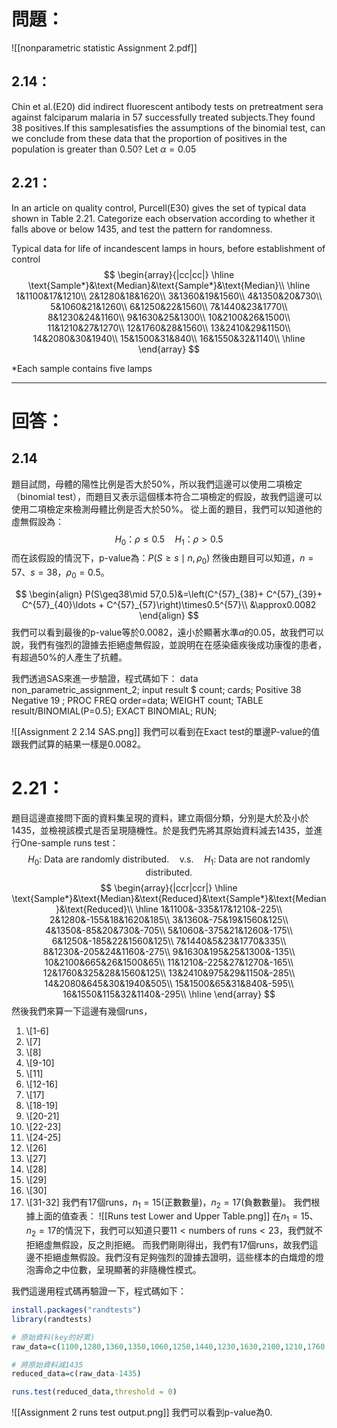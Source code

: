 # 問題：
![[nonparametric statistic Assignment 2.pdf]]
## 2.14：
Chin et al.(E20) did indirect fluorescent antibody tests on pretreatment sera against falciparum malaria in 57 successfully treated subjects.They found 38 positives.If this samplesatisfies the assumptions of the binomial test, can we conclude from these data that the proportion of positives in the population is greater than 0.50? Let $\alpha=0.05$ 
## 2.21：
In an article on quality control, Purcell(E30) gives the set of typical data shown in Table 2.21. Categorize each observation according to whether it falls above or below 1435, and test the pattern for randomness.

Typical data for life of incandescent lamps in hours, before establishment of control
$$
\begin{array}{|cc|cc|}
\hline
\text{Sample*}&\text{Median}&\text{Sample*}&\text{Median}\\
 \hline
1&1100&17&1210\\
2&1280&18&1620\\
3&1360&19&1560\\
4&1350&20&730\\
5&1060&21&1260\\
6&1250&22&1560\\
7&1440&23&1770\\
8&1230&24&1160\\
9&1630&25&1300\\
10&2100&26&1500\\
11&1210&27&1270\\
12&1760&28&1560\\
13&2410&29&1150\\
14&2080&30&1940\\
15&1500&31&840\\
16&1550&32&1140\\
\hline
\end{array}
$$

\*Each sample contains five lamps

 - - -
# 回答：
## 2.14
題目試問，母體的陽性比例是否大於50%，所以我們這邊可以使用二項檢定（binomial test），而題目又表示這個樣本符合二項檢定的假設，故我們這邊可以使用二項檢定來檢測母體比例是否大於50%。
從上面的題目，我們可以知道他的虛無假設為：
$$
H_0：\rho\leq0.5\quad H_1：\rho>0.5
$$
而在該假設的情況下，p-value為：$P(S\geq s\mid n,\rho_0)$
然後由題目可以知道，$n=57$、$s=38$，$\rho_0=0.5$。

$$
\begin{align}
P(S\geq38\mid 57,0.5)&=\left(C^{57}_{38}+ C^{57}_{39}+ C^{57}_{40}\ldots + C^{57}_{57}\right)\times0.5^{57}\\
&\approx0.0082
\end{align}
$$
我們可以看到最後的p-value等於0.0082，遠小於顯著水準$\alpha$的0.05，故我們可以說，我們有強烈的證據去拒絕虛無假設，並說明在在感染瘧疾後成功康復的患者，有超過50%的人產生了抗體。

我們透過SAS來進一步驗證，程式碼如下：
data non_parametric_assignment_2;
input result $ count;
cards;
Positive 38
Negative 19
;
PROC FREQ order=data;
WEIGHT count;
TABLE result/BINOMIAL(P=0.5);
EXACT BINOMIAL;
RUN;

![[Assignment 2 2.14 SAS.png]]
我們可以看到在Exact test的單邊P-value的值跟我們試算的結果一樣是0.0082。

# 2.21：
題目這邊直接問下面的資料集呈現的資料，建立兩個分類，分別是大於及小於1435，並檢視該模式是否呈現隨機性。於是我們先將其原始資料減去1435，並進行One-sample runs test：
$$H_0\text{: Data are randomly distributed.}\quad\text{v.s.}\quad
H_1\text{: Data are not randomly distributed.}
$$
$$
\begin{array}{|ccr|ccr|}
\hline
\text{Sample*}&\text{Median}&\text{Reduced}&\text{Sample*}&\text{Median}&\text{Reduced}\\
 \hline
1&1100&-335&17&1210&-225\\
2&1280&-155&18&1620&185\\
3&1360&-75&19&1560&125\\
4&1350&-85&20&730&-705\\
5&1060&-375&21&1260&-175\\
6&1250&-185&22&1560&125\\
7&1440&5&23&1770&335\\
8&1230&-205&24&1160&-275\\
9&1630&195&25&1300&-135\\
10&2100&665&26&1500&65\\
11&1210&-225&27&1270&-165\\
12&1760&325&28&1560&125\\
13&2410&975&29&1150&-285\\
14&2080&645&30&1940&505\\
15&1500&65&31&840&-595\\
16&1550&115&32&1140&-295\\
\hline
\end{array}
$$
然後我們來算一下這邊有幾個runs，
1. \\[1-6\]
2. \\[7\]
3. \\[8\]
4. \\[9-10\]
5. \\[11\]
6. \\[12-16\]
7. \\[17\]
8. \\[18-19\]
9. \\[20-21\]
10. \\[22-23\]
11. \\[24-25\]
12. \\[26\]
13. \\[27\]
14. \\[28\]
15. \\[29\]
16. \\[30\]
17. \\[31-32\]
我們有17個runs，$n_1=15$(正數數量)，$n_2=17$(負數數量)。
我們根據上面的值查表：
![[Runs test Lower and Upper Table.png]]
在$n_1=15$、$n_2=17$的情況下，我們可以知道只要$11<\text{numbers of runs}<23$，我們就不拒絕虛無假設，反之則拒絕。
而我們剛剛得出，我們有17個runs，故我們這邊不拒絕虛無假設。我們沒有足夠強烈的證據去證明，這些樣本的白熾燈的燈泡壽命之中位數，呈現顯著的非隨機性模式。

我們這邊用程式碼再驗證一下，程式碼如下：
``` R
install.packages("randtests")
library(randtests)

# 原始資料(key的好累)
raw_data=c(1100,1280,1360,1350,1060,1250,1440,1230,1630,2100,1210,1760,2410,2080,1500,1550,1210,1620,1560,730,1260,1560,1770,1160,1300,1500,1270,1560,1150,1940,840,1140)

# 將原始資料減1435
reduced_data=c(raw_data-1435)

runs.test(reduced_data,threshold = 0)
```

![[Assignment 2 runs test output.png]]
我們可以看到p-value為0.